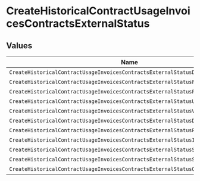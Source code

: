 # CreateHistoricalContractUsageInvoicesContractsExternalStatus


## Values

| Name                                                                              | Value                                                                             |
| --------------------------------------------------------------------------------- | --------------------------------------------------------------------------------- |
| `CreateHistoricalContractUsageInvoicesContractsExternalStatusDraft`               | DRAFT                                                                             |
| `CreateHistoricalContractUsageInvoicesContractsExternalStatusFinalized`           | FINALIZED                                                                         |
| `CreateHistoricalContractUsageInvoicesContractsExternalStatusPaid`                | PAID                                                                              |
| `CreateHistoricalContractUsageInvoicesContractsExternalStatusUncollectible`       | UNCOLLECTIBLE                                                                     |
| `CreateHistoricalContractUsageInvoicesContractsExternalStatusVoid`                | VOID                                                                              |
| `CreateHistoricalContractUsageInvoicesContractsExternalStatusDeleted`             | DELETED                                                                           |
| `CreateHistoricalContractUsageInvoicesContractsExternalStatusPaymentFailed`       | PAYMENT_FAILED                                                                    |
| `CreateHistoricalContractUsageInvoicesContractsExternalStatusInvalidRequestError` | INVALID_REQUEST_ERROR                                                             |
| `CreateHistoricalContractUsageInvoicesContractsExternalStatusSkipped`             | SKIPPED                                                                           |
| `CreateHistoricalContractUsageInvoicesContractsExternalStatusSent`                | SENT                                                                              |
| `CreateHistoricalContractUsageInvoicesContractsExternalStatusQueued`              | QUEUED                                                                            |